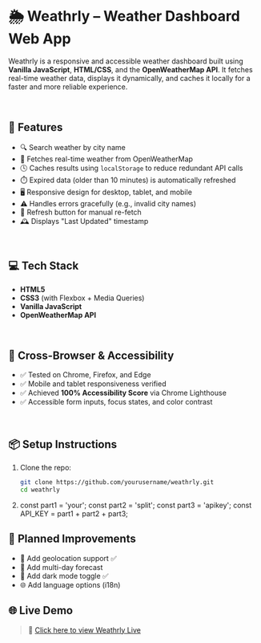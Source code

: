 # 🌦️ Weathrly – Weather Dashboard Web App

Weathrly is a responsive and accessible weather dashboard built using **Vanilla JavaScript**, **HTML/CSS**, and the **OpenWeatherMap API**. It fetches real-time weather data, displays it dynamically, and caches it locally for a faster and more reliable experience.

<br>

## 🔧 Features

- 🔍 Search weather by city name
- 📡 Fetches real-time weather from OpenWeatherMap
- 🕓 Caches results using `localStorage` to reduce redundant API calls
- ⏱️ Expired data (older than 10 minutes) is automatically refreshed
- 🖥️ Responsive design for desktop, tablet, and mobile
- ⚠️ Handles errors gracefully (e.g., invalid city names)
- 🔄 Refresh button for manual re-fetch
- 🕰 Displays "Last Updated" timestamp

<br>

## 💻 Tech Stack

- **HTML5**
- **CSS3** (with Flexbox + Media Queries)
- **Vanilla JavaScript**
- **OpenWeatherMap API**

<br>

## 🧪 Cross-Browser & Accessibility

- ✅ Tested on Chrome, Firefox, and Edge
- ✅ Mobile and tablet responsiveness verified
- ✅ Achieved **100% Accessibility Score** via Chrome Lighthouse
- ✅ Accessible form inputs, focus states, and color contrast

<br>

## 📦 Setup Instructions

1. Clone the repo:

   ```bash
   git clone https://github.com/yourusername/weathrly.git
   cd weathrly

2. const part1 = 'your';
const part2 = 'split';
const part3 = 'apikey';
const API_KEY = part1 + part2 + part3;



## 🚀 Planned Improvements

- 📍 Add geolocation support ✅ 
- 📆 Add multi-day forecast  
- 🌙 Add dark mode toggle  ✅
- 🌐 Add language options (i18n)

## 🌐 Live Demo

> 🔗 [Click here to view Weathrly Live](https://infrabeam1927.github.io/weatherly/)

